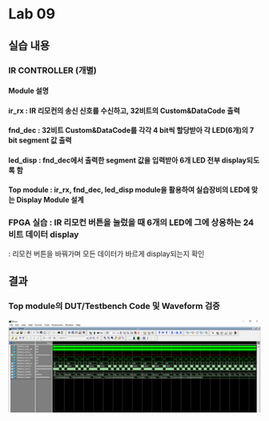 # Lab 09

## 실습 내용

### **IR CONTROLLER (개별)**

#### **Module 설명**

#### **ir_rx** : IR 리모컨의 송신 신호를  수신하고, 32비트의 Custom&DataCode 출력

#### **fnd_dec** : 32비트 Custom&DataCode를 각각 4 bit씩 할당받아 각 LED(6개)의 7 bit segment 값 출력

#### **led_disp** : fnd_dec에서 출력한 segment 값을 입력받아 6개 LED 전부 display되도록 함

#### **Top module** : ir_rx, fnd_dec, led_disp module을 활용하여 실습장비의 LED에 맞는 Display Module 설계

### FPGA 실습 : IR 리모컨 버튼을 눌렀을 때 6개의 LED에 그에 상응하는 24비트 데이터 display

: 리모컨 버튼을 바꿔가며 모든 데이터가 바르게 display되는지 확인


## 결과

### **Top module의 DUT/Testbench Code 및 Waveform 검증**

![](https://raw.githubusercontent.com/NaNaworld00/LogicDesign/master/Practice09/fig/%EC%BA%A1%EC%B2%98.PNG)
